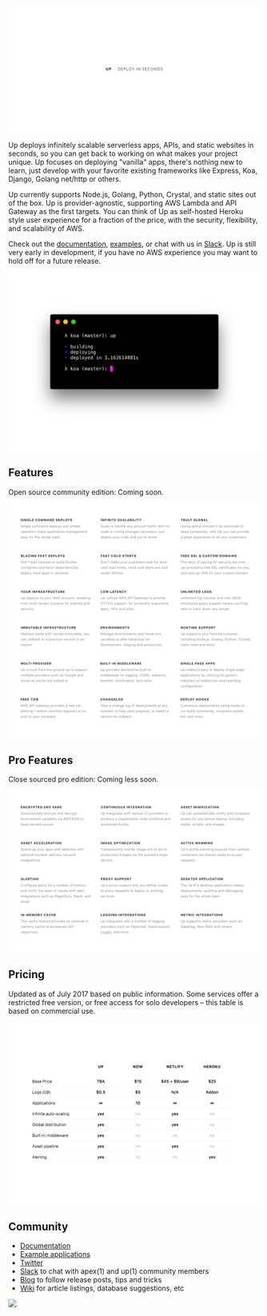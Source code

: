 ![](assets/title.png)

Up deploys infinitely scalable serverless apps, APIs, and static websites in seconds, so you can get back to working on what makes your project unique. Up focuses on deploying "vanilla" apps, there's nothing new to learn, just develop with your favorite existing frameworks like Express, Koa, Django, Golang net/http or others.

Up currently supports Node.js, Golang, Python, Crystal, and static sites out of the box. Up is provider-agnostic, supporting AWS Lambda and API Gateway as the first targets. You can think of Up as self-hosted Heroku style user experience for a fraction of the price, with the security, flexibility, and scalability of AWS.

Check out the [documentation](https://apex.github.io/up/), [examples](https://github.com/apex/up-examples), or chat with us in [Slack](https://apex-dev.azurewebsites.net/). Up is still very early in development, if you have no AWS experience you may want to hold off for a future release.

![](assets/screen.png)

## Features

Open source community edition: Coming soon.

![Open source edition features](assets/features-community.png)

## Pro Features

Close sourced pro edition: Coming less soon.

![Pro edition features](assets/features-pro.png)

## Pricing

Updated as of July 2017 based on public information. Some services offer a restricted free version, or free access for solo developers – this table is based on commercial use.

![Pricing comparison table](assets/pricing.png)

## Community

- [Documentation](https://apex.github.io/up/)
- [Example applications](https://github.com/apex/up-examples)
- [Twitter](https://twitter.com/tjholowaychuk)
- [Slack](https://apex-dev.azurewebsites.net/) to chat with apex(1) and up(1) community members
- [Blog](https://blog.apex.sh/) to follow release posts, tips and tricks
- [Wiki](https://github.com/apex/up/wiki) for article listings, database suggestions, etc

<a href="https://apex.sh"><img src="http://tjholowaychuk.com:6000/svg/sponsor"></a>
